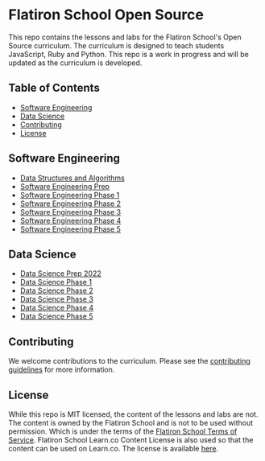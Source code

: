 # Flatiron School Open Source
This repo contains the lessons and labs for the Flatiron School's Open Source curriculum. The curriculum is designed to teach students JavaScript, Ruby and Python. This repo is a work in progress and will be updated as the curriculum is developed.

## Table of Contents
* [Software Engineering](#software-engineering)
* [Data Science](#data-science)
* [Contributing](#contributing)
* [License](#license)

## Software Engineering
* [Data Structures and Algorithms](SoftwareEngineering/Data-Structures-and-Algorithms-2022/index.html)
* [Software Engineering Prep](SoftwareEngineering/Software-Engineering-Prep-2022/index.html)
* [Software Engineering Phase 1](SoftwareEngineering/Phase-1-2022/index.html)
* [Software Engineering Phase 2](SoftwareEngineering/Phase-2-2022/index.html)
* [Software Engineering Phase 3](SoftwareEngineering/Phase-3-2022/index.html)
* [Software Engineering Phase 4](SoftwareEngineering/Phase-4-2022/index.html)
* [Software Engineering Phase 5](SoftwareEngineering/Phase-5-2022/index.html)


## Data Science
* [Data Science Prep 2022](DataScience/Data-Science-Prep-2022/index.html)
* [Data Science Phase 1](DataScience/Phase-1-2022/index.html)
* [Data Science Phase 2](DataScience/Phase-2-2022/index.html)
* [Data Science Phase 3](DataScience/Phase-3-2022/index.html)
* [Data Science Phase 4](DataScience/Phase-4-2022/index.html)
* [Data Science Phase 5](DataScience/Phase-5-2022/index.html)

## Contributing
We welcome contributions to the curriculum. Please see the [contributing guidelines](CONTRIBUTING.md) for more information.

## License
While this repo is MIT licensed, the content of the lessons and labs are not. The content is owned by the Flatiron School and is not to be used without permission. Which is under the terms of the [Flatiron School Terms of Service](https://flatironschool.com/tos/).
Flatiron School Learn.co Content License is also used so that the content can be used on Learn.co. The license is available [here](LICENSE.md).